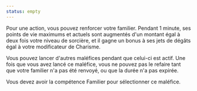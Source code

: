 ```yaml
---
status: empty
---
```

Pour une action, vous pouvez renforcer votre familier. Pendant 1 minute, ses points de vie maximums et actuels sont augmentés d'un montant égal à deux fois votre niveau de sorcière, et il gagne un bonus à ses jets de dégâts égal à votre modificateur de Charisme.

Vous pouvez lancer d'autres maléfices pendant que celui-ci est actif. Une fois que vous avez lancé ce maléfice, vous ne pouvez pas le refaire tant que votre familier n'a pas été renvoyé, ou que la durée n'a pas expirée.

Vous devez avoir la compétence Familier pour sélectionner ce maléfice.
